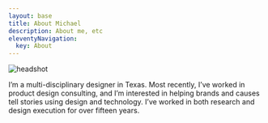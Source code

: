 ```yaml
---
layout: base
title: About Michael
description: About me, etc
eleventyNavigation:
  key: About
---
```


<div class="grid-item-4">
    <img src="https://i.ibb.co/zZX1T5X/headshot.jpg" alt="headshot" /></a>
</div>

<div class="grid-item-4 grid-align-bottom">
    <p class="big-p">I’m a multi-disciplinary designer in Texas. Most recently, I’ve worked in product design consulting, and I’m interested in helping brands and causes tell stories using design and technology. I’ve worked in both research and design execution for over fifteen years.</p>
</div>
